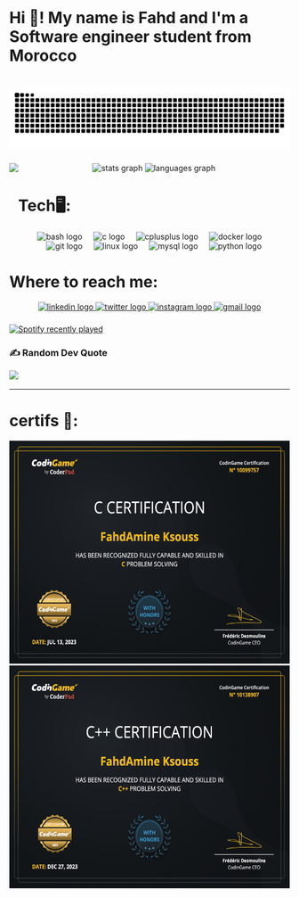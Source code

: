 <br clear="both">

<h1 align="left">Hi 👋! My name is Fahd and I'm a Software engineer student from Morocco</h1>

###

<br clear="both">

<img src="https://raw.githubusercontent.com/jaguar-ks/jaguar-ks/output/snake.svg" alt="Snake animation" />

###

<img align="left" height="150" src="https://miro.medium.com/v2/resize:fit:640/format:webp/1*xNQKHj5vR7w9AcY_bDKYYw.gif"  />

###

<div align="center">
  <img src="https://github-readme-stats.vercel.app/api?username=jaguar-ks&hide_title=false&hide_rank=false&show_icons=true&include_all_commits=true&count_private=true&disable_animations=false&theme=dracula&locale=en&hide_border=false&order=1" height="150" alt="stats graph"  />
  <img src="https://github-readme-stats.vercel.app/api/top-langs?username=jaguar-ks&locale=en&hide_title=false&layout=compact&card_width=320&langs_count=5&theme=dracula&hide_border=false&order=2" height="150" alt="languages graph"  />
</div>

###
# Tech🖥️:
<div align="center">
  <img src="https://cdn.jsdelivr.net/gh/devicons/devicon/icons/bash/bash-original.svg" height="40" alt="bash logo"  />
  <img width="12" />
  <img src="https://cdn.jsdelivr.net/gh/devicons/devicon/icons/c/c-plain.svg" height="40" alt="c logo"  />
  <img width="12" />
  <img src="https://cdn.jsdelivr.net/gh/devicons/devicon/icons/cplusplus/cplusplus-plain.svg" height="40" alt="cplusplus logo"  />
  <img width="12" />
  <img src="https://cdn.jsdelivr.net/gh/devicons/devicon/icons/docker/docker-plain.svg" height="40" alt="docker logo"  />
  <img width="12" />
  <img src="https://cdn.jsdelivr.net/gh/devicons/devicon/icons/git/git-plain.svg" height="40" alt="git logo"  />
  <img width="12" />
  <img src="https://cdn.jsdelivr.net/gh/devicons/devicon/icons/linux/linux-original.svg" height="40" alt="linux logo"  />
  <img width="12" />
  <img src="https://cdn.jsdelivr.net/gh/devicons/devicon/icons/mysql/mysql-plain-wordmark.svg" height="40" alt="mysql logo"  />
  <img width="12" />
  <img src="https://cdn.jsdelivr.net/gh/devicons/devicon/icons/python/python-original.svg" height="40" alt="python logo"  />
</div>

###
# Where to reach me:
<div align="center">
  <a href="https://www.linkedin.com/in/fahdamine-ksouss-3aab04230/" target="_blank">
    <img src="https://raw.githubusercontent.com/maurodesouza/profile-readme-generator/master/src/assets/icons/social/linkedin/default.svg" width="52" height="40" alt="linkedin logo"  />
  </a>
  <a href="https://twitter.com/j4gu4r_k5" target="_blank">
    <img src="https://raw.githubusercontent.com/maurodesouza/profile-readme-generator/master/src/assets/icons/social/twitter/default.svg" width="52" height="40" alt="twitter logo"  />
  </a>
  <a href="https://www.instagram.com/0xj4gu4r/" target="_blank">
    <img src="https://raw.githubusercontent.com/maurodesouza/profile-readme-generator/master/src/assets/icons/social/instagram/default.svg" width="52" height="40" alt="instagram logo"  />
  </a>
  <a href="fahdamineksouss@gmail.com" target="_blank">
    <img src="https://raw.githubusercontent.com/maurodesouza/profile-readme-generator/master/src/assets/icons/social/gmail/default.svg" width="52" height="40" alt="gmail logo"  />
  </a>
</div>

###

<div align="left">
  <a href="https://open.spotify.com/user/JAGUAR">
    <img src="https://spotify-recently-played-readme.vercel.app/api?user=JAGUAR&count=4&unique=true" alt="Spotify recently played"  />
  </a>
</div>

###


### ✍️ Random Dev Quote
![](https://quotes-github-readme.vercel.app/api?type=vetical&theme=radical)

---

<!-- Proudly created with GPRM ( https://gprm.itsvg.in ) -->
# certifs 📜:
<div align="center">
  <a href="https://www.codingame.com/profile/d7fe29796b0e02d40d69fa8ca540f3916410215" target="_blank">
    <img src="./Certification_page-0001.jpg" width="520" height="400" alt="certif C"  />
  </a>
  <a href="https://www.codingame.com/certification/ZXOiXObI1mY3CF5Jx0suxg" target="_blank">
    <img src="./Certification_page-0002.jpg" width="520" height="400" alt="twitter logo"  />
  </a>
</div>
<!--[![certif](./Certification_page-0001.jpg)](https://www.codingame.com/profile/d7fe29796b0e02d40d69fa8ca540f3916410215)
[![certif](./Certification_page-0002.jpg)](https://www.codingame.com/certification/ZXOiXObI1mY3CF5Jx0suxg)
-->
